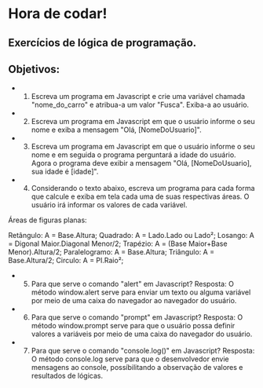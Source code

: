 # Hora de codar! 
## Exercícios de lógica de programação.

## Objetivos:
- 1. Escreva um programa em Javascript e crie uma variável chamada "nome_do_carro" e atribua-a um valor "Fusca". Exiba-a ao usuário.
- 2. Escreva um programa em Javascript em que o usuário informe o seu nome e exiba a mensagem "Olá, [NomeDoUsuario]".
- 3. Escreva um programa em Javascript em que o usuário informe o seu nome e em seguida o programa perguntará a idade do usuário. Agora o programa deve exibir a mensagem "Olá, [NomeDoUsuario], sua idade é [idade]".
- 4. Considerando o texto abaixo, escreva um programa para cada forma que calcule e exiba em tela cada uma de suas respectivas áreas. O usuário irá informar os valores de cada variável.

Áreas de figuras planas:

Retângulo: A = Base.Altura;
Quadrado: A = Lado.Lado ou Lado²;
Losango: A = Digonal Maior.Diagonal Menor/2;
Trapézio: A = (Base Maior+Base Menor).Altura/2;
Paralelogramo: A = Base.Altura;
Triângulo: A = Base.Altura/2;
Circulo: A = PI.Raio²;

- 5. Para que serve o comando "alert" em Javascript?
Resposta: O método window.alert serve  para enviar um texto ou alguma variável por meio de uma caixa do navegador ao navegador do usuário.

- 6. Para que serve o comando "prompt" em Javascript?
Resposta: O método window.prompt serve para que o usuário possa definir valores a variáveis por meio de uma caixa do navegador do usuário.

- 7. Para que serve o comando "console.log()" em Javascript?
Resposta: O método console.log serve para que o desenvolvedor envie mensagens ao console, possíbilitando a observação de valores e resultados de lógicas.